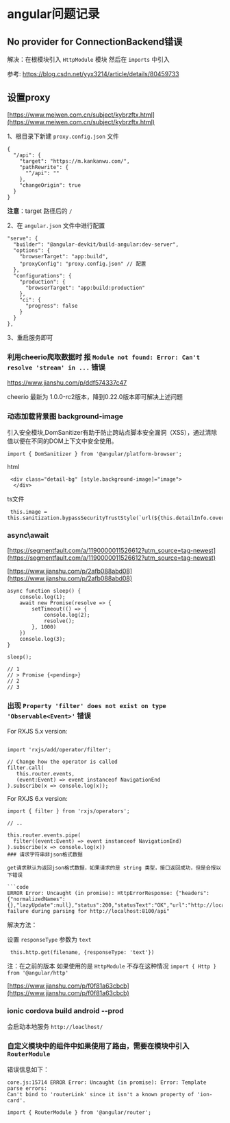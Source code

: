 # angular问题记录

## No provider for ConnectionBackend错误

解决：在根模块引入 `HttpModule` 模块 然后在 `imports` 中引入

参考: https://blog.csdn.net/yyx3214/article/details/80459733

## 设置proxy

[https://www.meiwen.com.cn/subject/kybrzftx.html](https://www.meiwen.com.cn/subject/kybrzftx.html)

1、根目录下新建 `proxy.config.json` 文件

```code
{
  "/api": {
    "target": "https://m.kankanwu.com/",
    "pathRewrite": {
      "^/api": ""
    },
    "changeOrigin": true
  }
}
```

**注意**：target 路径后的 `/`

2、在 `angular.json` 文件中进行配置

```code
"serve": {
  "builder": "@angular-devkit/build-angular:dev-server",
  "options": {
    "browserTarget": "app:build",
    "proxyConfig": "proxy.config.json" // 配置
  },
  "configurations": {
    "production": {
      "browserTarget": "app:build:production"
    },
    "ci": {
      "progress": false
    }
  }
},
```

3、重启服务即可

### 利用cheerio爬取数据时 报 `Module not found: Error: Can't resolve 'stream' in ...` 错误

https://www.jianshu.com/p/ddf574337c47

cheerio 最新为 1.0.0-rc2版本，降到0.22.0版本即可解决上述问题

### 动态加载背景图 background-image

引入安全模块,DomSanitizer有助于防止跨站点脚本安全漏洞（XSS），通过清除值以便在不同的DOM上下文中安全使用。

```code
import { DomSanitizer } from '@angular/platform-browser';
```

html

```code
 <div class="detail-bg" [style.background-image]="image">
  </div>
```

ts文件

```code
 this.image = this.sanitization.bypassSecurityTrustStyle(`url(${this.detailInfo.cover})`)
```

### async\await

[https://segmentfault.com/a/1190000011526612?utm_source=tag-newest](https://segmentfault.com/a/1190000011526612?utm_source=tag-newest)

[https://www.jianshu.com/p/2afb088abd08](https://www.jianshu.com/p/2afb088abd08)

```code
async function sleep() {
    console.log(1);
    await new Promise(resolve => {
        setTimeout(() => {
            console.log(2);
            resolve();
        }, 1000)
    })
    console.log(3);
}

sleep();

// 1
// > Promise {<pending>}
// 2
// 3

```

### 出现 `Property 'filter' does not exist on type 'Observable<Event>'` 错误

For RXJS 5.x version:

```code

import 'rxjs/add/operator/filter';

// Change how the operator is called
filter.call(
   this.router.events,
   (event:Event) => event instanceof NavigationEnd
).subscribe(x => console.log(x));
```

For RXJS 6.x version:

```code
import { filter } from 'rxjs/operators';

// ..

this.router.events.pipe(
  filter((event:Event) => event instanceof NavigationEnd)
).subscribe(x => console.log(x))
### 请求字符串非json格式数据

get请求默认为返回json格式数据，如果请求的是 string 类型，接口返回成功，但是会报以下错误

```code
ERROR Error: Uncaught (in promise): HttpErrorResponse: {"headers":{"normalizedNames":{},"lazyUpdate":null},"status":200,"statusText":"OK","url":"http://localhost:8100/api","ok":false,"name":"HttpErrorResponse","message":"Http failure during parsing for http://localhost:8100/api"
```

解决方法：

设置 `responseType` 参数为 `text`

```code
 this.http.get(filename, {responseType: 'text'})
```

注：在之前的版本 如果使用的是 `HttpModule` 不存在这种情况 `import { Http } from '@angular/http'`

[https://www.jianshu.com/p/f0f81a63cbcb](https://www.jianshu.com/p/f0f81a63cbcb)

### ionic cordova build android --prod

会启动本地服务 `http://loaclhost/`

### 自定义模块中的组件中如果使用了路由，需要在模块中引入 `RouterModule`

错误信息如下：

```code
core.js:15714 ERROR Error: Uncaught (in promise): Error: Template parse errors:
Can't bind to 'routerLink' since it isn't a known property of 'ion-card'.
```

```code
import { RouterModule } from '@angular/router';
```
